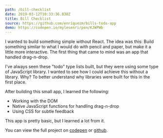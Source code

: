 ```yaml
---
path: /bill-checklist
date: 2019-03-12T10:33:36.830Z
title: Bill Checklist
source: https://github.com/enriquezm/bills-todo-app
demo: https://codepen.io/mylesenri/pen/KJWPWb
---
```

I wanted to build something simple without React. The idea was this: Build something similar to what I would do with pencil and paper, but make it a little more interactive. The first thing that came to mind was an app that handled drag-n-drop.

I've always seen these "todo" type lists built, but they were using some type of JavaScript library. I wanted to see how I could achieve this without a library. Why? To better understand why libraries were built for this in the first place.

After building this small app, I learned the following:
- Working with the DOM
- Native JavaScript functions for handling drag-n-drop
- Using CSS for subtle feedback

This app is pretty basic, but I learned a lot from it.

You can view the full project on [codepen](https://codepen.io/mylesenri/pen/KJWPWb) or [github](https://github.com/enriquezm/bills-todo-app).
